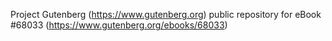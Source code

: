 Project Gutenberg (https://www.gutenberg.org) public repository for
eBook #68033 (https://www.gutenberg.org/ebooks/68033)

